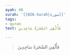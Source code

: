 ```yaml
---
ayah: 46
surah: '[[026-Surah|سورة]]'
tags:
- quran
text: فَأُلْقِيَ السَّحَرَةُ سَاجِدِينَ

---
```

> فَأُلْقِيَ السَّحَرَةُ سَاجِدِينَ
